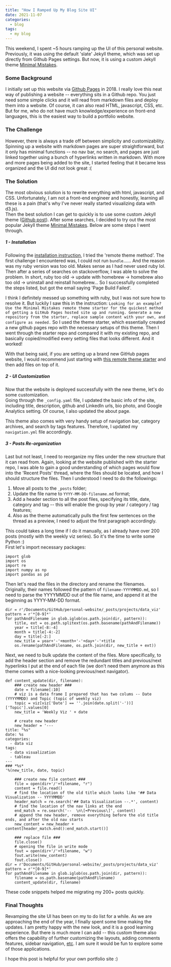 ```yaml
---
title: "How I Ramped Up My Blog Site UI"
date: 2021-11-07
categories:
  - blog
tags:
  - my blog
---
```


This weekend, I spent ~5 hours ramping up the UI of this personal website. Previously, it was using the default 'slate' Jekyll theme, which was set up directly from Github Pages settings. But now, it is using a custom Jekyll theme [Minimal Mistakes](https://github.com/mmistakes/minimal-mistakes/).  

### Some Background

I initially set up this website via [Github Pages](https://pages.github.com/) in 2018. I really love this neat way of publishing a website -- everything sits in a Github repo. You just need some simple clicks and it will read from markdown files and deploy them into a website. Of course, it can also read HTML, javascript, CSS, etc. But for me, who do not have much knowledge/experience on front-end languages, this is the easiest way to build a portfolio website.  

### The Challenge

However, there is always a trade off between simplicity and customizability. Spinning up a website with markdown pages are super straightforward, but it only has minimal functions -- no nav bar, no search, and pages are just linked together using a bunch of hyperlinks written in markdown. With more and more pages being added to the site, I started feeling that it became less organized and the UI did not look great :(  

### The Solution

The most obvious solution is to rewrite everything with html, javascript, and CSS. Unfortunately, I am not a front-end engineer and honestly, learning all these is a pain (that's why I've never really started visualizing data with d3.js).  
Then the best solution I can get to quickly is to use some custom Jekyll theme ([Github post](https://github.blog/2017-11-29-use-any-theme-with-github-pages/)). After some searches, I decided to try out the most popular Jekyll theme [Minimal Mistakes](https://github.com/mmistakes/minimal-mistakes/). Below are some steps I went through.

##### 1 - Installation

Following the [installation instruction](https://github.com/mmistakes/minimal-mistakes#remote-theme-method), I tried the 'remote theme method'. The first challenge I encountered was, I could not run `bundle`...... And the reason was my ruby version was too old. Makes sense as I had never used ruby lol. Then after a series of searches on stackoverflow, I was able to solve the problem. In short, ruby too old -> update with homebrew -> homebrew also too old -> uninstall and reinstall homebrew... So I successfully completed the steps listed, but got the email saying 'Page Build Failed'.  

I think I definitely messed up something with ruby, but I was not sure how to resolve it. But luckily I saw this in the instruction: `Looking for an example? Use the Minimal Mistakes remote theme starter for the quickest method of getting a GitHub Pages hosted site up and running. Generate a new repository from the starter, replace sample content with your own, and configure as needed.` So I used the theme starter, which essentially created a new github pages repo with the necessary setups of this theme. Then I went through the starter repo and compared it with my existing repo, and basically copied/modified every setting files that looks different. And it worked!  

With that being said, if you are setting up a brand new GitHub pages website, I would recommend just starting with [this remote theme starter](https://github.com/mmistakes/mm-github-pages-starter/generate) and then add files on top of it.  

##### 2 - UI Customization
Now that the website is deployed successfully with the new theme, let's do some customization.  
Going through the `_config.yaml` file, I updated the basic info of the site, including title, description, github and LinkedIn urls, bio photo, and Google Analytics setting. Of course, I also updated the about page.  

This theme also comes with very handy setup of navigation bar, category archives, and search by tags features. Therefore, I updated my `navigation.yml` file accordingly.  


##### 3 - Posts Re-organization

Last but not least, I need to reorganize my files under the new structure that it can read from. Again, looking at the website published with the starter repo, I was able to gain a good understanding of which pages would flow into the 'Recent Posts' thread, where the files should be located, and how I should structure the files. Then I understood I need to do the followings:
1. Move all posts to the `_posts` folder;
2. Update the file name to `YYYY-MM-DD-filename.md` format;
3. Add a header section to all the post files, specifying its title, date, category and tag -- this will enable the group by year / category / tag features;
4. Also as the theme automatically pulls the first few sentences on the thread as a preview, I need to adjust the first paragraph accordingly.  

This could takes a long time if I do it manually, as I already have over 200 posts (mostly with the weekly viz series). So it's the time to write some Python :)  
First let's import necessary packages:  
```
import glob
import os
import re
import numpy as np
import pandas as pd
```
Then let's read the files in the directory and rename the filenames. Originally, their names followed the pattern of `filename-YYYYMMDD.md`, so I need to parse the YYYYMMDD out of the file name, and append it at the beginning as YYYY-MM-DD format.  
```
dir = r'/Documents/GitHub/personal-website/_posts/projects/data_viz'
pattern = r'*[0-9]*'
for pathAndFilename in glob.iglob(os.path.join(dir, pattern)):
    title, ext = os.path.splitext(os.path.basename(pathAndFilename))
    year = title[-8:-4]
    month = title[-4:-2]
    day = title[-2:]
    new_title = year+'-'+month+'-'+day+'-'+title
    os.rename(pathAndFilename, os.path.join(dir, new_title + ext))
```
Next, we need to bulk update the content of the files. More specifically, to add the header section and remove the redundant titles and previous/next hyperlinks I put at the end of each file (we don't need them anymore as this theme comes with a nice-looking previous/next navigator).  
```
def content_update(dir, filename):
    ### create new header ###
    date = filename[:10]
    # viz is a data frame I prepared that has two colums -- Date (YYYYMMDD) and Topic (topic of weekly viz)
    topic = viz[viz['Date'] == ''.join(date.split('-'))]['Topic'].values[0]
    new_title = 'Weekly Viz ' + date

    # create new header
    new_header = '---
title: "%s"
date: %s
categories:
  - data viz
tags:
  - data visualization
  - tableau
---
### *%s*
'%(new_title, date, topic)

    ### create new file content ###
    file = open(dir+'/'+filename, "r")
    content = file.read()
    # find the location of the old title which looks like '## Data Visualization -- YYYYMMDD'
    header_match = re.search('## Data Visualization --.*', content)
    # find the location of the nav links at the end
    end_match = re.search('--  \n\[⬅️Previous\]', content)
    # append the new header, remove everything before the old title ends, and after the old nav starts
    new_content = new_header + content[header_match.end():end_match.start()]

    ### replace file ###
    file.close()
    # opening the file in write mode
    fout = open(dir+'/'+filename, "w")
    fout.write(new_content)
    fout.close()
dir = r'Documents/GitHub/personal-website/_posts/projects/data_viz'
pattern = r'*[0-9]*'
for pathAndFilename in glob.iglob(os.path.join(dir, pattern)):
    filename = os.path.basename(pathAndFilename)
    content_update(dir, filename)
```

These code snippets helped me migrating my 200+ posts quickly.

### Final Thoughts

Revamping the site UI has been on my to do list for a while. As we are approaching the end of the year, I finally spent some time making the updates. I am pretty happy with the new look, and it is a good learning experience. But there is much more I can add -- this custom theme also offers the capability of further customizing the layouts, adding comments features, sidebar navigation, [etc](https://mmistakes.github.io/minimal-mistakes/docs/quick-start-guide/). I am sure it would be fun to explore some of those applications.  

I hope this post is helpful for your own portfolio site :)  
